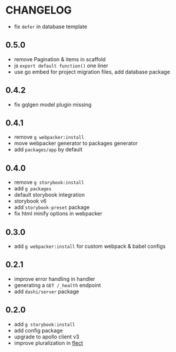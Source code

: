 # CHANGELOG

- fix `defer` in database template

## 0.5.0

- remove Pagination & items in scaffold
- js `export default function()` one liner
- use go embed for project migration files, add database package

## 0.4.2

- fix gqlgen model plugin missing

## 0.4.1

- remove `g webpacker:install`
- move webpacker generator to packages generator
- add `packages/app` by default

## 0.4.0

- remove `g storybook:install`
- add `g packages`
- default storybook integration
- storybook v6
- add `storybook-preset` package
- fix html minify options in webpacker

## 0.3.0

- add `g webpacker:install` for custom webpack & babel configs

## 0.2.1

- improve error handling in handler
- generating a `GET /_health` endpoint
- add `dashi/server` package

## 0.2.0

- add `g storybook:install`
- add config package
- upgrade to apollo client v3
- improve pluralization in [flect](https://github.com/swiftcarrot/flect)
